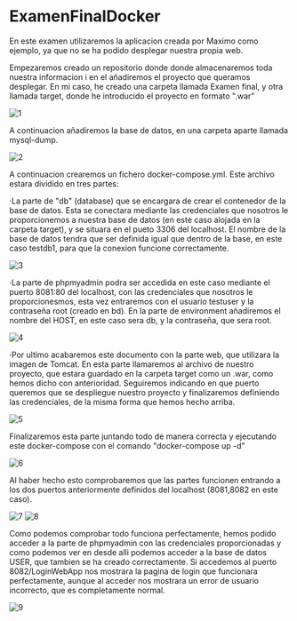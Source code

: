 # ExamenFinalDocker

En este examen utilizaremos la aplicacion creada por Maximo como ejemplo, ya que no se ha podido desplegar nuestra propia web.

Empezaremos creado un repositorio donde donde almacenaremos toda nuestra informacion i en el añadiremos el proyecto que queramos desplegar. En mi caso, he creado una carpeta llamada Examen final, y otra llamada target, donde he introducido el proyecto en formato ".war"

![1](https://user-images.githubusercontent.com/91748429/173106002-ca6f6e39-5080-4817-8426-743b3d959c79.PNG)

A continuacion añadiremos la base de datos, en una carpeta aparte llamada mysql-dump.

![2](https://user-images.githubusercontent.com/91748429/173106613-6c5fbd58-0fc9-405a-9634-7a565e1290ef.PNG)

A continuacion crearemos un fichero docker-compose.yml. Este archivo estara dividido en tres partes:

·La parte de "db" (database) que se encargara de crear el contenedor de la base de datos. Esta se conectara mediante las credenciales que nosotros le proporcionemos a nuestra base de datos (en este caso alojada en la carpeta target), y se situara en el pueto 3306 del localhost. El nombre de la base de datos tendra que ser definida igual que dentro de la base, en este caso testdb1, para que la conexion funcione correctamente.


![3](https://user-images.githubusercontent.com/91748429/173107926-a77ff8d2-f18b-4b8f-a201-e5062bb30dbb.PNG)


·La parte de phpmyadmin podra ser accedida en este caso mediante el puerto 8081:80 del localhost, con las credenciales que nosotros le proporcionesmos, esta vez entraremos con el usuario testuser y la contraseña root (creado en bd). En la parte de environment añadiremos el nombre del HOST, en este caso sera db, y la contraseña, que sera root. 

![4](https://user-images.githubusercontent.com/91748429/173108956-ac7abd14-ca76-410d-98e8-198ec3dddca6.PNG)

·Por ultimo acabaremos este documento con la parte web, que utilizara la imagen de Tomcat. En esta parte llamaremos al archivo de nuestro proyecto, que estara guardado en la carpeta target como un .war, como hemos dicho con anterioridad. Seguiremos indicando en que puerto queremos que se despliegue nuestro proyecto y finalizaremos definiendo las credenciales, de la misma forma que hemos hecho arriba.

![5](https://user-images.githubusercontent.com/91748429/173110934-dc07e927-9259-4df2-abe5-e69b486ac2d6.PNG)

Finalizaremos esta parte juntando todo de manera correcta y ejecutando este docker-compose con el comando "docker-compose up -d"

![6](https://user-images.githubusercontent.com/91748429/173111846-0b99a9d5-6805-4701-ada4-77739511db9e.PNG)


Al haber hecho esto comprobaremos que las partes funcionen entrando a los dos puertos anteriormente definidos del localhost (8081,8082 en este caso). 

![7](https://user-images.githubusercontent.com/91748429/173112790-c82e88e3-1dd1-4678-8b8a-b173d1141ca7.PNG)
![8](https://user-images.githubusercontent.com/91748429/173112807-fd93cdd6-4c1f-4a99-a0d6-bd3219843420.PNG)

Como podemos comprobar todo funciona perfectamente, hemos podido acceder a la parte de phpmyadmin con las credenciales proporcionadas y como podemos ver en desde alli podemos acceder a la base de datos USER, que tambien se ha creado correctamente. Si accedemos al puerto 8082/LoginWebApp nos mostrara la pagina de login que funcionara perfectamente, aunque al acceder nos mostrara un error de usuario incorrecto, que es completamente normal.

![9](https://user-images.githubusercontent.com/91748429/173113755-643b8627-f778-41ee-a9ba-e32c7100d2a6.PNG)





